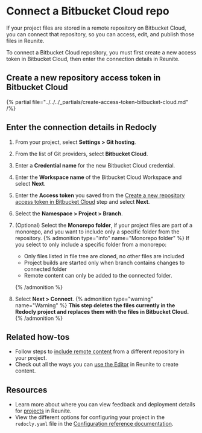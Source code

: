 # Connect a Bitbucket Cloud repo

If your project files are stored in a remote repository on Bitbucket Cloud, you can connect that repository, so you can access, edit, and publish those files in Reunite.

To connect a Bitbucket Cloud repository, you must first create a new access token in Bitbucket Cloud, then enter the connection details in Reunite.

## Create a new repository access token in Bitbucket Cloud

{% partial file="../../../_partials/create-access-token-bitbucket-cloud.md" /%}

## Enter the connection details in Redocly

1. From your project, select **Settings > Git hosting**.
2. From the list of Git providers, select **Bitbucket Cloud**.
3. Enter a **Credential name** for the new Bitbucket Cloud credential.
4. Enter the **Workspace name** of the Bitbucket Cloud Workspace and select **Next**.
5. Enter the **Access token** you saved from the [Create a new repository access token in Bitbucket Cloud](#create-a-new-repository-access-token-in-bitbucket-cloud) step and select **Next**.
6. Select the **Namespace > Project > Branch**.
7. (Optional) Select the **Monorepo folder**, if your project files are part of a monorepo, and you want to include only a specific folder from the repository.
   {% admonition type="info" name="Monorepo folder" %}
   If you select to only include a specific folder from a monorepo:

   - Only files listed in file tree are cloned, no other files are included
   - Project builds are started only when branch contains changes to connected folder
   - Remote content can only be added to the connected folder.

   {% /admonition %}

8. Select **Next > Connect**.
   {% admonition type="warning" name="Warning" %}
   **This step deletes the files currently in the Redocly project and replaces them with the files in Bitbucket Cloud.**
   {% /admonition %}

## Related how-tos

- Follow steps to [include remote content](../remote-content/index.md) from a different repository in your project.
- Check out all the ways you can [use the Editor](../../../author/how-to/use-editor.md) in Reunite to create content.

## Resources

- Learn more about where you can view feedback and deployment details for [projects](../../concepts/projects.md) in Reunite.
- View the different options for configuring your project in the `redocly.yaml` file in the [Configuration reference documentation](../../../config/index.md).
